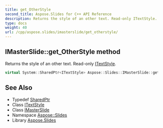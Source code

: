 ```yaml
---
title: get_OtherStyle
second_title: Aspose.Slides for C++ API Reference
description: Returns the style of an other text. Read-only ITextStyle.
type: docs
weight: 40
url: /cpp/aspose.slides/imasterslide/get_otherstyle/
---
```

## IMasterSlide::get_OtherStyle method


Returns the style of an other text. Read-only [ITextStyle](../../itextstyle/).

```cpp
virtual System::SharedPtr<ITextStyle> Aspose::Slides::IMasterSlide::get_OtherStyle()=0
```

## See Also

* Typedef [SharedPtr](../../../system/sharedptr/)
* Class [ITextStyle](../../itextstyle/)
* Class [IMasterSlide](../)
* Namespace [Aspose::Slides](../../)
* Library [Aspose.Slides](../../../)
